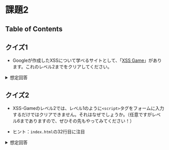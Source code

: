 # 課題2

## Table of Contents
<!-- START doctoc generated TOC please keep comment here to allow auto update -->
<!-- DON'T EDIT THIS SECTION, INSTEAD RE-RUN doctoc TO UPDATE -->



<!-- END doctoc generated TOC please keep comment here to allow auto update -->

## クイズ1

- Googleが作成したXSSについて学べるサイトとして、「[XSS Game](https://xss-game.appspot.com/)」があります。これのレベル2までをクリアしてください。

<details><summary>想定回答</summary>

- レベル1の回答例
  - `<script>alert("cracked!")</script>`をフォームに入力して送信する

- レベル2の回答例
  - `<img src="test" onerror="alert('cracked')">`をフォームに入力して送信する
    - `oneerror`：imageの読み込みにエラーが起こった場合にimage要素に送られる

- 参考
  - [imageのoneerror](https://developer.mozilla.org/ja/docs/Archive/Mozilla/XUL/image#a-onerror)

</details>

## クイズ2

- XSS-Gameのレベル2では、レベル1のように`<script>`タグをフォームに入力するだけではクリアできません。それはなぜでしょうか。（任意ですがレベル6までありますので、ぜひその先もやってみてください！）

- ヒント：`index.html`の32行目に注目

<details><summary>想定回答</summary>

- `index.html`の32行目で結合したHTMLを`innerHTML`プロパティに渡しているが、このプロパティでは`<script>`タグは実行されない仕様になっているため
- ただし、`<img>`タグによるJavaScriptの実行は許可されているため、クイズ1の回答のような攻撃が可能。
- 以下MDNより引用
  - > このため、プレーンテキストを挿入するときには innerHTML を使用せず、代わりに Node.textContent を使用することをお勧めします。これは渡されたコンテンツを HTML として解釈するのではなく、生テキストとして挿入します。

- 参考
  - [Google XSS Game - Solving Level 2](http://offsec-sureshatt.blogspot.com/2017/04/google-xss-game-solving-level-2.html)
  - [element.innerHTMLのセキュリティの考慮事項](https://developer.mozilla.org/ja/docs/Web/API/Element/innerHTML#security_considerations)→これがほぼ答えです

<details>